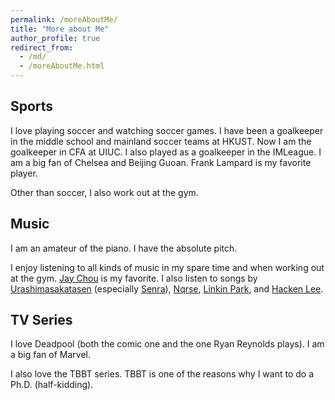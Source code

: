 ```yaml
---
permalink: /moreAboutMe/
title: "More about Me"
author_profile: true
redirect_from: 
  - /md/
  - /moreAboutMe.html
---
```


## Sports
I love playing soccer and watching soccer games. I have been a goalkeeper in the middle school and mainland soccer teams at HKUST. Now I am the goalkeeper in CFA at UIUC. I also played as a goalkeeper in the IMLeague. I am a big fan of Chelsea and Beijing Guoan. Frank Lampard is my favorite player.

Other than soccer, I also work out at the gym.

## Music
I am an amateur of the piano. I have the absolute pitch.

I enjoy listening to all kinds of music in my spare time and when working out at the gym. [Jay Chou](https://en.wikipedia.org/wiki/Jay_Chou) is my favorite. I also listen to songs by [Urashimasakatasen](https://en.wikipedia.org/wiki/Urashimasakatasen) (especially [Senra](https://utaite.fandom.com/wiki/Senra)), [Nqrse](https://utaite.fandom.com/wiki/Nqrse), [Linkin Park](https://en.wikipedia.org/wiki/Linkin_Park), and [Hacken Lee](https://en.wikipedia.org/wiki/Hacken_Lee).

## TV Series
I love Deadpool (both the comic one and the one Ryan Reynolds plays). I am a big fan of Marvel.

I also love the TBBT series. TBBT is one of the reasons why I want to do a Ph.D. (half-kidding).
